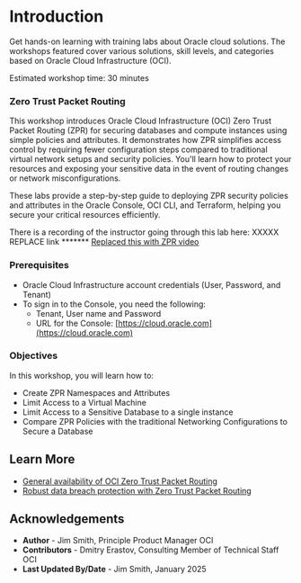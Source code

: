 # Introduction

Get hands-on learning with training labs about Oracle cloud solutions. The workshops featured cover various solutions, skill levels, and categories based on Oracle Cloud Infrastructure (OCI).

Estimated workshop time: 30 minutes

### Zero Trust Packet Routing

This workshop introduces Oracle Cloud Infrastructure (OCI) Zero Trust Packet Routing (ZPR) for securing databases and compute instances using simple policies and attributes. It demonstrates how ZPR simplifies access control by requiring fewer configuration steps compared to traditional virtual network setups and security policies. You'll learn how to protect your resources and exposing your sensitive data in the event of routing changes or network misconfigurations.

These labs provide a step-by-step guide to deploying ZPR security policies and attributes in the Oracle Console, OCI CLI, and Terraform, helping you secure your critical resources efficiently.

There is a recording of the instructor going through this lab here:
XXXXX REPLACE link  *******
[Replaced this  with ZPR video](youtube:wQU9mb9yX7o)

### Prerequisites

- Oracle Cloud Infrastructure account credentials (User, Password, and Tenant)
- To sign in to the Console, you need the following:
  - Tenant, User name and Password
  - URL for the Console: [https://cloud.oracle.com](https://cloud.oracle.com)

### Objectives

In this workshop, you will learn how to:

- Create ZPR Namespaces and Attributes
- Limit Access to a Virtual Machine
- Limit Access to a Sensitive Database to a single instance
- Compare ZPR Policies with the traditional Networking Configurations to Secure a Database

## Learn More

- [General availability of OCI Zero Trust Packet Routing](https://blogs.oracle.com/cloud-infrastructure/post/ga-zero-trust-packet-routing)
- [Robust data breach protection with Zero Trust Packet Routing](https://blogs.oracle.com/cloud-infrastructure/post/first-principles-zero-trust-packet-routing)

## Acknowledgements

- **Author** - Jim Smith, Principle Product Manager OCI
- **Contributors** - Dmitry Erastov, Consulting Member of Technical Staff OCI
- **Last Updated By/Date** - Jim Smith, January 2025
